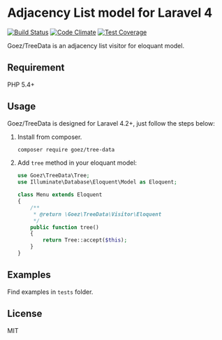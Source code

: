 # Adjacency List model for Laravel 4

[![Build Status](https://travis-ci.org/goez-tools/tree-data.svg?branch=master)](https://travis-ci.org/goez-tools/tree-data) [![Code Climate](https://codeclimate.com/github/jaceju/goez-tree-data/badges/gpa.svg)](https://codeclimate.com/github/jaceju/goez-tree-data) [![Test Coverage](https://codeclimate.com/github/jaceju/goez-tree-data/badges/coverage.svg)](https://codeclimate.com/github/jaceju/goez-tree-data)

Goez/TreeData is an adjacency list visitor for eloquant model.

## Requirement

PHP 5.4+

## Usage

Goez/TreeData is designed for Laravel 4.2+, just follow the steps below:

1. Install from composer.

    ```bash
    composer require goez/tree-data
    ```

2. Add `tree` method in your eloquant model:

    ```php
    use Goez\TreeData\Tree;
    use Illuminate\Database\Eloquent\Model as Eloquent;

    class Menu extends Eloquent
    {
        /**
         * @return \Goez\TreeData\Visitor\Eloquent
         */
        public function tree()
        {
            return Tree::accept($this);
        }
    }
    ```

## Examples

Find examples in `tests` folder.

## License

MIT

